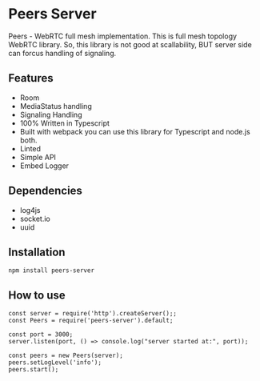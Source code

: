 # Peers Server
Peers - WebRTC full mesh implementation.
This is full mesh topology WebRTC library. So, this library is not good at scallability, BUT server side can forcus handling of signaling.

## Features
- Room
- MediaStatus handling
- Signaling Handling
- 100% Written in Typescript
- Built with webpack you can use this library for Typescript and node.js both.
- Linted
- Simple API
- Embed Logger

## Dependencies
- log4js
- socket.io
- uuid

## Installation
`npm install peers-server`

## How to use
```
const server = require('http').createServer();;
const Peers = require('peers-server').default;

const port = 3000;
server.listen(port, () => console.log("server started at:", port));

const peers = new Peers(server);
peers.setLogLevel('info');
peers.start();
```